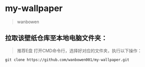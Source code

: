 # my-wallpaper
> wanbowen

## 拉取该壁纸仓库至本地电脑文件夹：
> 推荐E盘
打开CMD命令行，选择好对应的文件夹，执行以下操作：
```
git clone https://github.com/wanbowen001/my-wallpaper.git
```

